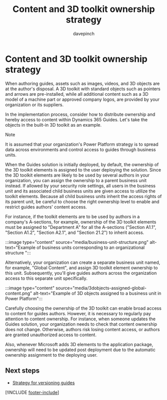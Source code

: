 ﻿---
title: Content and 3D toolkit ownership strategy
description: Learn about controlling access to guides content in the 3D toolkit in a regulated industry.
ms.date: 03/21/2023
ms.topic: conceptual
author: davepinch
ms.author: davepinch
ms-reviewer: m-hartmann
ms.custom: bap-template
---

# Content and 3D toolkit ownership strategy

When authoring guides, assets such as images, videos, and 3D objects are at the author's disposal. A 3D toolkit with standard objects such as pointers and arrows are pre-installed, while all additional content such as a 3D model of a machine part or approved company logos, are provided by your organization or its suppliers.

In the implementation process, consider how to distribute ownership and hereby access to content within Dynamics 365 Guides. Let's take the objects in the built-in 3D toolkit as an example.

> [!NOTE]
> It is assumed that your organization's Power Platform strategy is to spread data across environments and control access to guides through business units.

When the Guides solution is initially deployed, by default, the ownership of the 3D toolkit elements is assigned to the user deploying the solution. Since the 3D toolkit elements are likely to be used by several authors in your organization, you can assign the ownership to a parent business unit instead. If allowed by your security role settings, all users in the business unit and its associated child business units are given access to utilize the toolkit elements. Because all child business units inherit the access rights of its parent unit, be careful to choose the right ownership level to enable and restrict guides authors' content access.  
  
For instance, if the toolkit elements are to be used by authors in a company's A-sections, for example, ownership of the 3D toolkit elements must be assigned to "Department A" for all the A-sections ("Section A1.1", "Section A1.2", "Section A2.1", and "Section 21.2") to inherit access.

:::image type="content" source="media/business-unit-structure.png" alt-text="Example of business units corresponding to an organizational structure ":::

Alternatively, your organization can create a separate business unit named, for example, "Global Content", and assign 3D toolkit element ownership to this unit. Subsequently, you'll give guides authors across the organization access to this separate unit specifically.

:::image type="content" source="media/3dobjects-assigned-global-content.png" alt-text="Example of 3D objects assigned to a business unit in Power Platform":::

Carefully choosing the ownership of the 3D toolkit can enable broad access to content for guides authors. However, it is necessary to regularly pay attention to content ownership. For instance, when someone updates the Guides solution, your organization needs to check that content ownership does not change. Otherwise, authors risk losing content access, or authors are granted unauthorized access to content.

Also, whenever Microsoft adds 3D elements to the application package, ownership will need to be updated post deployment due to the automatic ownership assignment to the deploying user.

## Next steps

- [Strategy for versioning guides](strategy-for-versioning-guides.md)

[!INCLUDE [footer-include](../../includes/footer-banner.md)]

